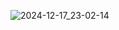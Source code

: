 ![2024-12-17_23-02-14](https://github.com/user-attachments/assets/c6b95a0a-3cfa-40ae-a8eb-c55b5dcdd795)
